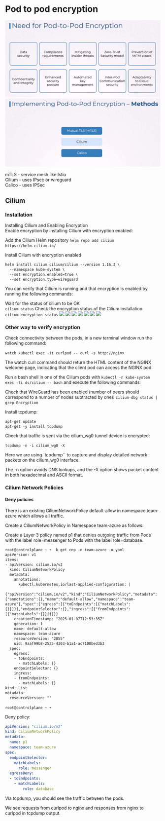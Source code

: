 # Pod to pod encryption

![](../images/25_pod2pod_enc_1.png)
![](../images/25_pod2pod_enc_2.png)

mTLS - service mesh like Istio  
Cilium - uses IPsec or wireguard  
Calico - uses IPSec  

## Cilium
### Installation
Installing Cilium and Enabling Encryption  
Enable encryption by installing Cilium with encryption enabled:

Add the Cilium Helm repository
```helm repo add cilium https://helm.cilium.io/```

Install Cilium with encryption enabled
```
helm install cilium cilium/cilium --version 1.16.3 \
  --namespace kube-system \
  --set encryption.enabled=true \
  --set encryption.type=wireguard
```
You can verify that Cilium is running and that encryption is enabled by running the following commands:

Wait for the status of cilium to be OK  
```cilium status```
Check the encryption status of the Cilium installation  
```cilium encryption status```
![](../images/25_pod2pod_enc_3.png)
![](../images/25_pod2pod_enc_4.png)
![](../images/25_pod2pod_enc_5.png)
![](../images/25_pod2pod_enc_6.png)
![](../images/25_pod2pod_enc_7.png)
![](../images/25_pod2pod_enc_8.png)
![](../images/25_pod2pod_enc_9.png)

### Other way to verify encryption
Check connectivity between the pods, in a new terminal window run the following command:

```watch kubectl exec -it curlpod -- curl -s http://nginx```

The watch curl command should return the HTML content of the NGINX welcome page, indicating that the client pod can access the NGINX pod.

Run a bash shell in one of the Cilium pods with ```kubectl -n kube-system exec -ti ds/cilium -- bash``` and execute the following commands:

Check that WireGuard has been enabled (number of peers should correspond to a number of nodes subtracted by one): ```cilium-dbg status | grep Encryption```

Install tcpdump:  
```
apt-get update
apt-get -y install tcpdump
```
Check that traffic is sent via the cilium_wg0 tunnel device is encrypted:  

```tcpdump -n -i cilium_wg0 -X```

Here we are using `tcpdump`` to capture and display detailed network packets on the cilium_wg0 interface.

The -n option avoids DNS lookups, and the -X option shows packet content in both hexadecimal and ASCII format.

### Cilium Network Policies
#### Deny policies
There is an existing CiliumNetworkPolicy
default-allow in namespace team-azure which allows all traffic.
  
Create a CiliumNetworkPolicy in Namespace team-azure as follows:
  
Create a Layer 3 policy named p1 that denies outgoing traffic from Pods with the label role=messenger to Pods with the label role=database.
```
root@controlplane ~ ➜  k get cnp -n team-azure -o yaml
apiVersion: v1
items:
- apiVersion: cilium.io/v2
  kind: CiliumNetworkPolicy
  metadata:
    annotations:
      kubectl.kubernetes.io/last-applied-configuration: |
        {"apiVersion":"cilium.io/v2","kind":"CiliumNetworkPolicy","metadata":{"annotations":{},"name":"default-allow","namespace":"team-azure"},"spec":{"egress":[{"toEndpoints":[{"matchLabels":{}}]}],"endpointSelector":{},"ingress":[{"fromEndpoints":[{"matchLabels":{}}]}]}}
    creationTimestamp: "2025-01-07T12:53:35Z"
    generation: 1
    name: default-allow
    namespace: team-azure
    resourceVersion: "2855"
    uid: 9aaf99b8-2525-4303-b1a1-ac7100bed3b3
  spec:
    egress:
    - toEndpoints:
      - matchLabels: {}
    endpointSelector: {}
    ingress:
    - fromEndpoints:
      - matchLabels: {}
kind: List
metadata:
  resourceVersion: ""

root@controlplane ~ ➜  
```
Deny policy:  
```yaml
apiVersion: "cilium.io/v2"
kind: CiliumNetworkPolicy
metadata:
  name: p1
  namespace: team-azure
spec:
  endpointSelector:
    matchLabels:
      role: messenger
  egressDeny:
  - toEndpoints:
    - matchLabels:
        role: database
```

Via tcpdump, you should see the traffic between the pods.

We see requests from curlpod to nginx and responses from nginx to curlpod in tcpdump output.

